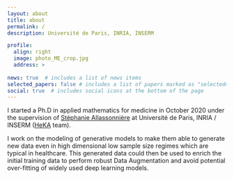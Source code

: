 ```yaml
---
layout: about
title: about
permalink: /
description: Université de Paris, INRIA, INSERM

profile:
  align: right
  image: photo_ME_crop.jpg
  address: >
   
news: true  # includes a list of news items
selected_papers: false # includes a list of papers marked as "selected={true}"
social: true  # includes social icons at the bottom of the page
---
```

I started a Ph.D in applied mathematics for medicine in October 2020 under the supervision of [Stéphanie Allassonnière](https://sites.google.com/site/stephanieallassonniere/home) at Université de Paris, INRIA / INSERM ([HeKA](https://team.inria.fr/heka/) team). 

I work on the modeling of generative models to make them able to generate new data even in high dimensional low sample size regimes which are typical in healthcare. This generated data could then be used to enrich the initial training data to perform robust Data Augmentation and avoid potential over-fitting of widely used deep learning models. 